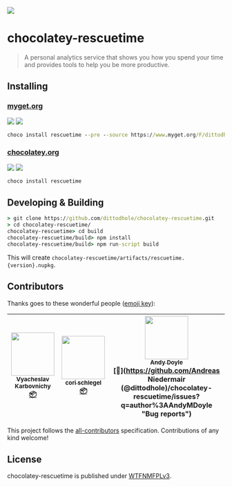 ![](assets/icon.svg)

#  chocolatey-rescuetime

> A personal analytics service that shows you how you spend your time and provides tools to help you be more productive.

## Installing

### [myget.org][1]

[![](https://img.shields.io/appveyor/ci/dittodhole/chocolatey-rescuetime/develop.svg)][2]
[![](https://img.shields.io/myget/dittodhole/vpre/rescuetime.svg)][1]

```cmd
choco install rescuetime --pre --source https://www.myget.org/F/dittodhole/api/v2
```

### [chocolatey.org][3]

[![](https://img.shields.io/appveyor/ci/dittodhole/chocolatey-rescuetime/master.svg)][4]
[![](https://img.shields.io/chocolatey/v/rescuetime.svg)][3]

```cmd
choco install rescuetime
```

## Developing & Building

```cmd
> git clone https://github.com/dittodhole/chocolatey-rescuetime.git
> cd chocolatey-rescuetime/
chocolatey-rescuetime> cd build
chocolatey-rescuetime/build> npm install
chocolatey-rescuetime/build> npm run-script build
```

This will create `chocolatey-rescuetime/artifacts/rescuetime.{version}.nupkg`.

## Contributors

Thanks goes to these wonderful people ([emoji key](https://github.com/kentcdodds/all-contributors#emoji-key)):

<!-- ALL-CONTRIBUTORS-LIST:START - Do not remove or modify this section -->
<!-- prettier-ignore -->
| [<img src="https://avatars1.githubusercontent.com/u/7301634?v=4" width="100px;"/><br /><sub><b>Vyacheslav Karbovnichy</b></sub>](https://github.com/v-karbovnichy)<br />[📦](#platform-v-karbovnichy "Packaging/porting to new platform") | [<img src="https://avatars1.githubusercontent.com/u/46317?v=4" width="100px;"/><br /><sub><b>cori schlegel</b></sub>](http://kinrowan.net)<br />[📦](#platform-cori "Packaging/porting to new platform") | [<img src="https://avatars3.githubusercontent.com/u/307719?v=4" width="100px;"/><br /><sub><b>Andy Doyle</b></sub>](https://andydoyle.org)<br />[🐛](https://github.com/Andreas Niedermair (@dittodhole)/chocolatey-rescuetime/issues?q=author%3AAndyMDoyle "Bug reports") |
| :---: | :---: | :---: |
<!-- ALL-CONTRIBUTORS-LIST:END -->

This project follows the [all-contributors](https://github.com/kentcdodds/all-contributors) specification. Contributions of any kind welcome!

## License

chocolatey-rescuetime is published under [WTFNMFPLv3](https://github.com/dittodhole/WTFNMFPLv3).

[1]: https://www.myget.org/feed/dittodhole/package/nuget/rescuetime
[2]: https://ci.appveyor.com/project/dittodhole/chocolatey-rescuetime/branch/develop
[3]: https://chocolatey.org/packages/rescuetime
[4]: https://ci.appveyor.com/project/dittodhole/chocolatey-rescuetime/branch/master
